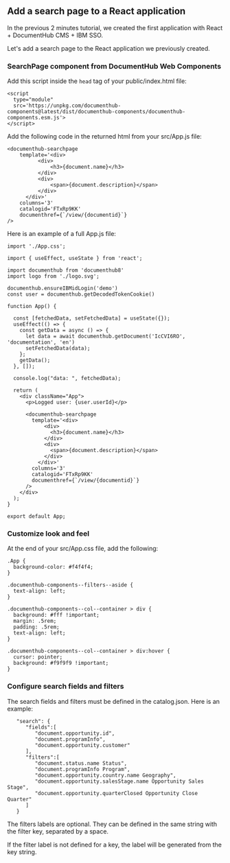## Add a search page to a React application

In the previous 2 minutes tutorial, we created the first application with React + DocumentHub CMS + IBM SSO.

Let's add a search page to the React application we previously created.


### SearchPage component from DocumentHub Web Components

Add this script inside the ```head``` tag of your public/index.html file:
```
<script 
  type="module" 
  src='https://unpkg.com/documenthub-components@latest/dist/documenthub-components/documenthub-components.esm.js'>
</script>
```

Add the following code in the returned html from your src/App.js file:
  
```
<documenthub-searchpage
    template='<div>
          <div>
              <h3>{document.name}</h3>
          </div>
          <div>
              <span>{document.description}</span>
          </div>
      </div>'
    columns='3'
    catalogid='FTxRp9KK'
    documenthref={`/view/{documentid}`}
/>
```

Here is an example of a full App.js file:

```
import './App.css';

import { useEffect, useState } from 'react';

import documenthub from 'documenthub8'
import logo from './logo.svg';

documenthub.ensureIBMidLogin('demo')
const user = documenthub.getDecodedTokenCookie()

function App() {

  const [fetchedData, setFetchedData] = useState({});
  useEffect(() => {
    const getData = async () => {
      let data = await documenthub.getDocument('IcCVI6RO', 'documentation', 'en')
      setFetchedData(data);
    };
    getData();
  }, []);

  console.log("data: ", fetchedData);

  return (
    <div className="App">
      <p>Logged user: {user.userId}</p>

      <documenthub-searchpage
        template='<div>
            <div>
              <h3>{document.name}</h3>
            </div>
            <div>
              <span>{document.description}</span>
            </div>
          </div>'
        columns='3'
        catalogid='FTxRp9KK'
        documenthref={`/view/{documentid}`}
      />
    </div>
  );
}

export default App;
```


### Customize look and feel

At the end of your src/App.css file, add the following:

```
.App {
  background-color: #f4f4f4;
}

.documenthub-components--filters--aside {
  text-align: left;
}

.documenthub-components--col--container > div {
  background: #fff !important;
  margin: .5rem;
  padding: .5rem;
  text-align: left;
}

.documenthub-components--col--container > div:hover {
  cursor: pointer;
  background: #f9f9f9 !important;
}
```



### Configure search fields and filters

The search fields and filters must be defined in the catalog.json. Here is an example:

```
   "search": {
      "fields":[
         "document.opportunity.id",
         "document.programInfo",
         "document.opportunity.customer"
      ],
      "filters":[
         "document.status.name Status",
         "document.programInfo Program",
         "document.opportunity.country.name Geography",
         "document.opportunity.salesStage.name Opportunity Sales Stage",
         "document.opportunity.quarterClosed Opportunity Close Quarter"
      ]
   }
```

The filters labels are optional. They can be defined in the same string with the filter key, separated by a space.

If the filter label is not defined for a key, the label will be generated from the key string.
